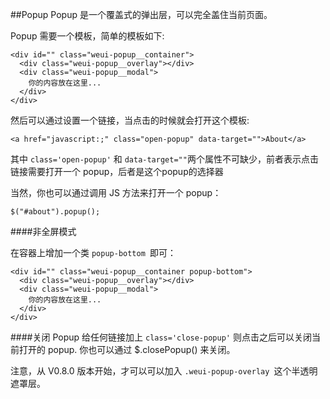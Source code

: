 ##Popup
Popup 是一个覆盖式的弹出层，可以完全盖住当前页面。

Popup 需要一个模板，简单的模板如下:
```
<div id="" class="weui-popup__container">
  <div class="weui-popup__overlay"></div>
  <div class="weui-popup__modal">
    你的内容放在这里...
  </div>
</div>
```
然后可以通过设置一个链接，当点击的时候就会打开这个模板:
```
<a href="javascript:;" class="open-popup" data-target="">About</a>
```
其中 `class='open-popup'` 和 `data-target=""`两个属性不可缺少，前者表示点击链接需要打开一个 popup，后者是这个popup的选择器

当然，你也可以通过调用 JS 方法来打开一个 popup：
```
$("#about").popup();
```
####非全屏模式

在容器上增加一个类 `popup-bottom `即可：
```
<div id="" class="weui-popup__container popup-bottom">
  <div class="weui-popup__overlay"></div>
  <div class="weui-popup__modal">
    你的内容放在这里...
  </div>
</div>
```
####关闭 Popup
给任何链接加上 `class='close-popup'` 则点击之后可以关闭当前打开的 popup. 你也可以通过 $.closePopup() 来关闭。

注意，从 V0.8.0 版本开始，才可以可以加入 `.weui-popup-overlay `这个半透明遮罩层。
